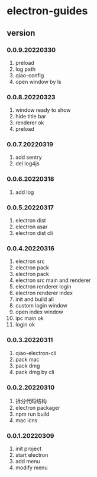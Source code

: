 # electron-guides

## version
### 0.0.9.20220330
1. preload
2. log path
3. qiao-config
4. open window by ls

### 0.0.8.20220323
1. window ready to show
2. hide title bar
3. renderer ok
4. preload

### 0.0.7.20220319
1. add sentry
2. del log4js

### 0.0.6.20220318
1. add log

### 0.0.5.20220317
1. electron dist
2. electron asar
3. electron dist cli

### 0.0.4.20220316
1. electron src
2. electron pack
3. electron pack
4. electron src main and renderer
5. electron renderer login
6. electron renderer index
7. init and build all
8. custom login window
9. open index window
10. ipc main ok
11. login ok

### 0.0.3.20220311
1. qiao-electron-cli
2. pack mac
3. pack dmg
4. pack dmg by cli

### 0.0.2.20220310
1. 拆分代码结构
2. electron packager
3. npm run build
4. mac icns

### 0.0.1.20220309
1. init project
2. start electron
3. add menu
4. modify menu

